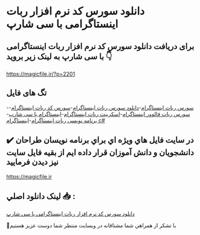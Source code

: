 # دانلود سورس کد نرم افزار ربات اینستاگرامی با سی شارپ

## برای دریافت دانلود سورس کد نرم افزار ربات اینستاگرامی با سی شارپ به لینک زیر بروید 👇

https://magicfile.ir/?p=2201

## تگ های فایل

-[سورس ربات اینستاگرام](https://magicfile.ir/product/%d8%b3%d9%88%d8%b1%d8%b3-%d9%88-%da%a9%d8%af-%d9%86%d8%b1%d9%85-%d8%a7%d9%81%d8%b2%d8%a7%d8%b1-%d8%b1%d8%a8%d8%a7%d8%aa-%d8%a7%db%8c%d9%86%d8%b3%d8%aa%d8%a7%da%af%d8%b1%d8%a7%d9%85%db%8c-%d8%a8%d8%a7-%d8%b3%db%8c-%d8%b4%d8%a7%d8%b1%d9%be/)-[دانلود سورس ربات اینستاگرام](https://magicfile.ir/product/%d8%b3%d9%88%d8%b1%d8%b3-%d9%88-%da%a9%d8%af-%d9%86%d8%b1%d9%85-%d8%a7%d9%81%d8%b2%d8%a7%d8%b1-%d8%b1%d8%a8%d8%a7%d8%aa-%d8%a7%db%8c%d9%86%d8%b3%d8%aa%d8%a7%da%af%d8%b1%d8%a7%d9%85%db%8c-%d8%a8%d8%a7-%d8%b3%db%8c-%d8%b4%d8%a7%d8%b1%d9%be/)-[سورس کد ربات اینستاگرام](https://magicfile.ir/product/%d8%b3%d9%88%d8%b1%d8%b3-%d9%88-%da%a9%d8%af-%d9%86%d8%b1%d9%85-%d8%a7%d9%81%d8%b2%d8%a7%d8%b1-%d8%b1%d8%a8%d8%a7%d8%aa-%d8%a7%db%8c%d9%86%d8%b3%d8%aa%d8%a7%da%af%d8%b1%d8%a7%d9%85%db%8c-%d8%a8%d8%a7-%d8%b3%db%8c-%d8%b4%d8%a7%d8%b1%d9%be/)-[سورس ربات فالوور اینستاگرام](https://magicfile.ir/product/%d8%b3%d9%88%d8%b1%d8%b3-%d9%88-%da%a9%d8%af-%d9%86%d8%b1%d9%85-%d8%a7%d9%81%d8%b2%d8%a7%d8%b1-%d8%b1%d8%a8%d8%a7%d8%aa-%d8%a7%db%8c%d9%86%d8%b3%d8%aa%d8%a7%da%af%d8%b1%d8%a7%d9%85%db%8c-%d8%a8%d8%a7-%d8%b3%db%8c-%d8%b4%d8%a7%d8%b1%d9%be/)-[اسکریپت ربات اینستاگرام](https://magicfile.ir/product/%d8%b3%d9%88%d8%b1%d8%b3-%d9%88-%da%a9%d8%af-%d9%86%d8%b1%d9%85-%d8%a7%d9%81%d8%b2%d8%a7%d8%b1-%d8%b1%d8%a8%d8%a7%d8%aa-%d8%a7%db%8c%d9%86%d8%b3%d8%aa%d8%a7%da%af%d8%b1%d8%a7%d9%85%db%8c-%d8%a8%d8%a7-%d8%b3%db%8c-%d8%b4%d8%a7%d8%b1%d9%be/)-[اینستاگرام با سی شارپ](https://magicfile.ir/product/%d8%b3%d9%88%d8%b1%d8%b3-%d9%88-%da%a9%d8%af-%d9%86%d8%b1%d9%85-%d8%a7%d9%81%d8%b2%d8%a7%d8%b1-%d8%b1%d8%a8%d8%a7%d8%aa-%d8%a7%db%8c%d9%86%d8%b3%d8%aa%d8%a7%da%af%d8%b1%d8%a7%d9%85%db%8c-%d8%a8%d8%a7-%d8%b3%db%8c-%d8%b4%d8%a7%d8%b1%d9%be/)-[برنامه نویسی ربات اینستاگرام](https://magicfile.ir/product/%d8%b3%d9%88%d8%b1%d8%b3-%d9%88-%da%a9%d8%af-%d9%86%d8%b1%d9%85-%d8%a7%d9%81%d8%b2%d8%a7%d8%b1-%d8%b1%d8%a8%d8%a7%d8%aa-%d8%a7%db%8c%d9%86%d8%b3%d8%aa%d8%a7%da%af%d8%b1%d8%a7%d9%85%db%8c-%d8%a8%d8%a7-%d8%b3%db%8c-%d8%b4%d8%a7%d8%b1%d9%be/)-[اینستاگرام c#](https://magicfile.ir/product/%d8%b3%d9%88%d8%b1%d8%b3-%d9%88-%da%a9%d8%af-%d9%86%d8%b1%d9%85-%d8%a7%d9%81%d8%b2%d8%a7%d8%b1-%d8%b1%d8%a8%d8%a7%d8%aa-%d8%a7%db%8c%d9%86%d8%b3%d8%aa%d8%a7%da%af%d8%b1%d8%a7%d9%85%db%8c-%d8%a8%d8%a7-%d8%b3%db%8c-%d8%b4%d8%a7%d8%b1%d9%be/)

## ✔️ در سايت فايل هاي ويژه اي براي برنامه نويسان طراحان دانشجويان و دانش آموزان قرار داده ايم از بقيه فايل سايت نيز ديدن فرماييد

https://magicfile.ir


## لينک دانلود اصلي 📥 :

[دانلود سورس کد نرم افزار ربات اینستاگرامی با سی شارپ](https://magicfile.ir/product/%d8%b3%d9%88%d8%b1%d8%b3-%d9%88-%da%a9%d8%af-%d9%86%d8%b1%d9%85-%d8%a7%d9%81%d8%b2%d8%a7%d8%b1-%d8%b1%d8%a8%d8%a7%d8%aa-%d8%a7%db%8c%d9%86%d8%b3%d8%aa%d8%a7%da%af%d8%b1%d8%a7%d9%85%db%8c-%d8%a8%d8%a7-%d8%b3%db%8c-%d8%b4%d8%a7%d8%b1%d9%be/) 


🙏با تشکر از همراهي شما مشتاقانه در وبسایت منتظر شما دوست عزیز هستیم

